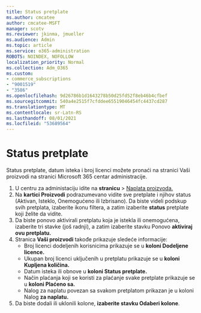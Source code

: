 ```yaml
---
title: Status pretplate
ms.author: cmcatee
author: cmcatee-MSFT
manager: scotv
ms.reviewer: jkinma, jmueller
ms.audience: Admin
ms.topic: article
ms.service: o365-administration
ROBOTS: NOINDEX, NOFOLLOW
localization_priority: Normal
ms.collection: Adm_O365
ms.custom:
- commerce_subscriptions
- "9001519"
- "3586"
ms.openlocfilehash: 9d26786b1d1643278b50d25fd52f8eb46b4cfbef
ms.sourcegitcommit: 540a4e2515f7cfddee65519046454fc4437cd287
ms.translationtype: MT
ms.contentlocale: sr-Latn-RS
ms.lasthandoff: 08/01/2021
ms.locfileid: "53689564"
---
```

# <a name="subscription-status"></a>Status pretplate

Status pretplate, datum isteka i broj licenci možete  pronaći na stranici Vaši proizvodi na stranici Microsoft 365 centar administracije.

1. U centru za administaciju idite na **stranicu**  >  [Naplata proizvoda.](https://go.microsoft.com/fwlink/p/?linkid=842054)
2. Na **kartici Proizvodi** podrazumevano vidite sve pretplate i njihov status (Aktivan, Isteklo, Onemogućeno ili Izbrisano). Da biste videli podskup svih pretplata, izaberite ikonu filtera, a zatim izaberite **status** pretplate koji želite da vidite.
3. Da biste ponovo aktivirali pretplatu koja je istekla ili onemogućena, izaberite tri stavke (još radnji), a zatim izaberite stavku Ponovo **aktiviraj ovu pretplatu.**
4. Stranica **Vaši proizvodi** takođe prikazuje sledeće informacije:
    - Broj licenci dodeljenih korisnicima prikazuje se u **koloni Dodeljene licence.**
    - Ukupan broj licenci uključenih u pretplatu prikazuje se u **koloni Kupljena količina.**
    - Datum isteka ili obnove u **koloni Status pretplate.**
    - Način plaćanja koji se koristi za plaćanje svake pretplate prikazuje se u **koloni Plaćeno sa.**
    - Nalog za naplatu povezan sa svakom pretplatom prikazan je u koloni Nalog **za naplatu.**
5. Da biste dodali ili uklonili kolone, **izaberite stavku Odaberi kolone**.